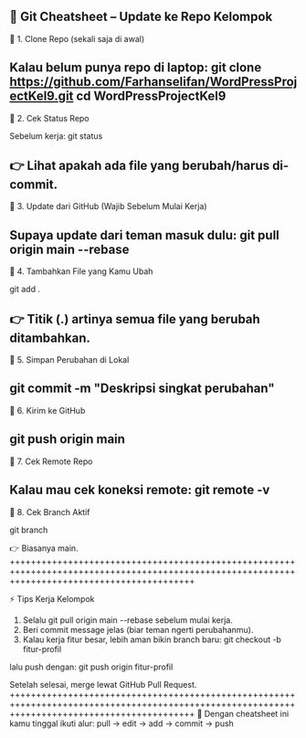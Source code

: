 📝 Git Cheatsheet – Update ke Repo Kelompok
--------------------------------------------------------------------------------------
🔹 1. Clone Repo (sekali saja di awal)

Kalau belum punya repo di laptop:
git clone https://github.com/Farhanselifan/WordPressProjectKel9.git
cd WordPressProjectKel9
--------------------------------------------------------------------------------------
🔹 2. Cek Status Repo

Sebelum kerja:
git status

👉 Lihat apakah ada file yang berubah/harus di-commit.
--------------------------------------------------------------------------------------
🔹 3. Update dari GitHub (Wajib Sebelum Mulai Kerja)

Supaya update dari teman masuk dulu:
git pull origin main --rebase
--------------------------------------------------------------------------------------
🔹 4. Tambahkan File yang Kamu Ubah

git add .

👉 Titik (.) artinya semua file yang berubah ditambahkan.
--------------------------------------------------------------------------------------
🔹 5. Simpan Perubahan di Lokal

git commit -m "Deskripsi singkat perubahan"
--------------------------------------------------------------------------------------
🔹 6. Kirim ke GitHub

git push origin main
--------------------------------------------------------------------------------------
🔹 7. Cek Remote Repo

Kalau mau cek koneksi remote:
git remote -v
--------------------------------------------------------------------------------------
🔹 8. Cek Branch Aktif

git branch

👉 Biasanya main.
+++++++++++++++++++++++++++++++++++++++++++++++++++++++++++++++++++++++++++++++++++++++++++++++++++++++++++++++++++++++++++++++++++++++++++++++

⚡ Tips Kerja Kelompok
1. Selalu git pull origin main --rebase sebelum mulai kerja.
2. Beri commit message jelas (biar teman ngerti perubahanmu).
3. Kalau kerja fitur besar, lebih aman bikin branch baru:
git checkout -b fitur-profil

lalu push dengan:
git push origin fitur-profil

Setelah selesai, merge lewat GitHub Pull Request.
+++++++++++++++++++++++++++++++++++++++++++++++++++++++++++++++++++++++++++++++++++++++++++++++++++++++++++++++++++++++++++++++++++++++++++++++
📌 Dengan cheatsheet ini kamu tinggal ikuti alur:
pull → edit → add → commit → push
